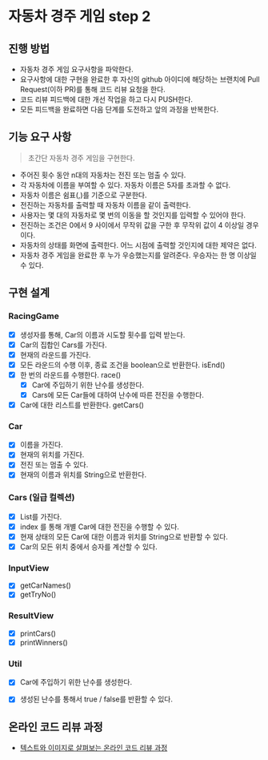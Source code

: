 # 자동차 경주 게임 step 2

## 진행 방법
* 자동차 경주 게임 요구사항을 파악한다.
* 요구사항에 대한 구현을 완료한 후 자신의 github 아이디에 해당하는 브랜치에 Pull Request(이하 PR)를 통해 코드 리뷰 요청을 한다.
* 코드 리뷰 피드백에 대한 개선 작업을 하고 다시 PUSH한다.
* 모든 피드백을 완료하면 다음 단계를 도전하고 앞의 과정을 반복한다.

## 기능 요구 사항 
> 초간단 자동차 경주 게임을 구현한다.

- 주어진 횟수 동안 n대의 자동차는 전진 또는 멈출 수 있다.
- 각 자동차에 이름을 부여할 수 있다. 자동차 이름은 5자를 초과할 수 없다.
- 자동차 이름은 쉼표(,)를 기준으로 구분한다.
- 전진하는 자동차를 출력할 때 자동차 이름을 같이 출력한다.
- 사용자는 몇 대의 자동차로 몇 번의 이동을 할 것인지를 입력할 수 있어야 한다.
- 전진하는 조건은 0에서 9 사이에서 무작위 값을 구한 후 무작위 값이 4 이상일 경우이다.
- 자동차의 상태를 화면에 출력한다. 어느 시점에 출력할 것인지에 대한 제약은 없다.
- 자동차 경주 게임을 완료한 후 누가 우승했는지를 알려준다. 우승자는 한 명 이상일 수 있다.


## 구현 설계

### RacingGame
- [x] 생성자를 통해, Car의 이름과 시도할 횟수를 입력 받는다.
- [x] Car의 집합인 Cars를 가진다.
- [x] 현재의 라운드를 가진다.
- [x] 모든 라운드의 수행 이후, 종료 조건을 boolean으로 반환한다. isEnd()
- [x] 한 번의 라운드를 수행한다. race()
  - [x] Car에 주입하기 위한 난수를 생성한다.
  - [x] Cars에 모든 Car들에 대하여 난수에 따른 전진을 수행한다.
- [x] Car에 대한 리스트를 반환한다. getCars()

### Car
- [x] 이름을 가진다.
- [x] 현재의 위치를 가진다.
- [x] 전진 또는 멈출 수 있다.
- [x] 현재의 이름과 위치를 String으로 반환한다.

### Cars (일급 컬렉션)
- [x] List<Car>를 가진다.
- [x] index 를 통해 개별 Car에 대한 전진을 수행할 수 있다.
- [x] 현재 상태의 모든 Car에 대한 이름과 위치를 String으로 반환할 수 있다. 
- [x] Car의 모든 위치 중에서 승자를 계산할 수 있다. 

### InputView
- [x] getCarNames()
- [x] getTryNo()

### ResultView
- [x] printCars()
- [x] printWinners()

### Util
- [x] Car에 주입하기 위한 난수를 생성한다.
- [x] 생성된 난수를 통해서 true / false를 반환할 수 있다.


## 온라인 코드 리뷰 과정
* [텍스트와 이미지로 살펴보는 온라인 코드 리뷰 과정](https://github.com/next-step/nextstep-docs/tree/master/codereview)
